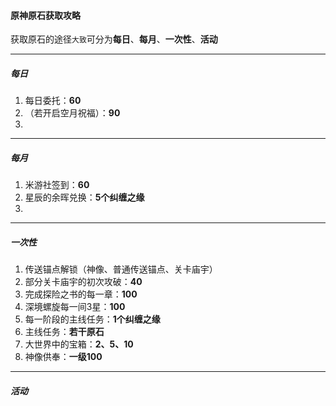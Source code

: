 #### 原神原石获取攻略

获取原石的途径`大致`可分为**每日**、**每月**、**一次性**、**活动**

---
##### 每日
1. 每日委托：**60**
2. （若开启空月祝福）：**90**
3. 

---
##### 每月
1. 米游社签到：**60**
2. 星辰的余晖兑换：**5个纠缠之缘**
3. 
---
##### 一次性
1. 传送锚点解锁（神像、普通传送锚点、关卡庙宇）
2. 部分关卡庙宇的初次攻破：**40**
3. 完成探险之书的每一章：**100**
4. 深境螺旋每一间3星：**100**
5. 每一阶段的主线任务：**1个纠缠之缘**
6. 主线任务：**若干原石**
7. 大世界中的宝箱：**2、5、10**
8. 神像供奉：**一级100**
---
##### 活动
